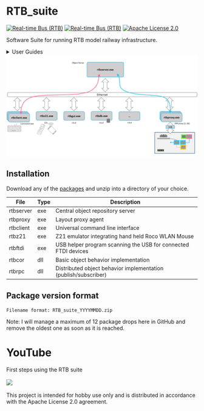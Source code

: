 # RTB_suite
[![Real-time Bus (RTB)](https://img.shields.io/badge/RTB_Project-FF6699)](https://www.rtb4dcc.de)
[![Real-time Bus (RTB)](https://img.shields.io/badge/RTB_suite-66FF33)](https://github.com/git4dcc/RTB_suite)
[![Apache License 2.0](https://img.shields.io/badge/license-Apache%20License%202.0-lightgray)](https://www.apache.org/licenses/LICENSE-2.0)

Software Suite for running RTB model railway infrastructure.


<details>
<summary>User Guides</summary>

- [User Guide - DE](https://rtb4dcc.de/rtb_minimal_guide_de/)
- [User Guide - EN](https://rtb4dcc.de/rtb_minimal_guide_en/)

</details>

<img src="supplemental/images/Overview.jpg">

## Installation
Download any of the [packages](https://github.com/git4dcc/RTB_suite/tree/main/x64) and unzip into a directory of your choice.

| File | Type | Description |
| --- | --- | --- |
| rtbserver | exe | Central object repository server |
| rtbproxy | exe | Layout proxy agent |
| rtbclient | exe | Universal command line interface |
| rtbz21 | exe | Z21 emulator integrating hand held Roco WLAN Mouse |
| rtbftdi | exe | USB helper program scanning the USB for connected FTDI devices |
| rtbcor | dll | Basic object behavior implementation |
| rtbrpc | dll | Distributed object behavior implementation (publish/subscriber) |


## Package version format
```
Filename format: RTB_suite_YYYYMMDD.zip
```
Note: I will manage a maximum of 12 package drops here in GitHub and remove the oldest one as soon as it is reached.

# YouTube
First steps using the RTB suite<br><br>
[<img src="https://img.youtube.com/vi/YBKRzL3ug-c/0.jpg" width=260>](https://youtu.be/YBKRzL3ug-c)

This project is intended for hobby use only and is distributed in accordance with the Apache License 2.0 agreement.
